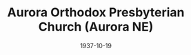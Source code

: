 ---
date: &id001 1937-10-19
end_date: null
location:
  address: null
  city: Aurora
  state: NE
minister:
- end: 1938-01-01
  name: James Brown
  start: 1937-10-19
  type: Pastor
- end: 1943-01-01
  name: Calvin Busch
  start: 1938-01-01
  type: Pastor
- end: 1945-01-01
  name: Walter Magee
  start: 1944-01-01
  type: Pastor
- end: null
  name: R. Heber McIlwaine
  start: 1946-01-01
  type: Supply Pastor
ministers:
- James Brown
- Calvin Busch
- Walter Magee
- R. Heber McIlwaine
name: Aurora Orthodox Presbyterian Church
names:
- end: 1955-01-01
  name: Aurora Orthodox Presbyterian Church
  start: 1937-10-19
origination_date: *id001
raw_data: "NEBRASKA Aurora\nAurora Orthodox Presbyterian Church  (October 19, 1937\u2013\
  \ January 1, 1955)\nPastors: James Brown, 1937\u201338\nCalvin Busch, 1938\u2013\
  43\nWalter Magee, 1944\u201345\nSupply:  R. Heber McIlwaine, 1946"
states:
- NE
status:
  active: false
  end_date: 1955-01-01
  reason: null
  received_from: null
  withdrawal_to: null
title: Aurora Orthodox Presbyterian Church (Aurora NE)
year_established:
- 1937

---